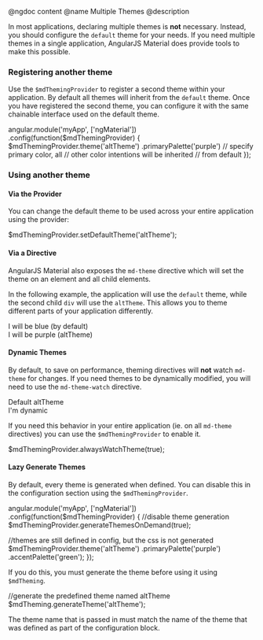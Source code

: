@ngdoc content
@name Multiple Themes
@description

In most applications, declaring multiple themes is **not** necessary. Instead,
you should configure the `default` theme for your needs. If you need multiple
themes in a single application, AngularJS Material does provide tools
to make this possible.

### Registering another theme

Use the `$mdThemingProvider` to register a second theme within your application.
By default all themes will inherit from the `default` theme. Once you have
registered the second theme, you can configure it with the same chainable
interface used on the default theme.

<hljs lang="js">
angular.module('myApp', ['ngMaterial'])
.config(function($mdThemingProvider) {
  $mdThemingProvider.theme('altTheme')
    .primaryPalette('purple') // specify primary color, all
                            // other color intentions will be inherited
                            // from default
});
</hljs>

### Using another theme

#### Via the Provider

You can change the default theme to be used across your entire application using
the provider:

<hljs lang="js">
$mdThemingProvider.setDefaultTheme('altTheme');
</hljs>

#### Via a Directive

AngularJS Material also exposes the `md-theme` directive which will set the theme
on an element and all child elements.

In the following example, the application will use the `default` theme, while
the second child `div` will use the `altTheme`. This allows you to theme
different parts of your application differently.

<hljs lang="html">
<div>
  <md-button class="md-primary">I will be blue (by default)</md-button>
  <div md-theme="altTheme">
    <md-button class="md-primary">I will be purple (altTheme)</md-button>
  </div>
</div>
</hljs>

#### Dynamic Themes

By default, to save on performance, theming directives will **not** watch
`md-theme` for changes. If you need themes to be dynamically modified, you will
need to use the `md-theme-watch` directive.

<hljs lang="html">
<div>
  <md-button ng-click="dynamicTheme = 'default'">Default</md-button>
  <md-button ng-click="dynamicTheme = 'altTheme'">altTheme</md-button>
  <div md-theme="{{ dynamicTheme }}" md-theme-watch>
    <md-button class="md-primary">I'm dynamic</md-button>
  </div>
</div>
</hljs>

If you need this behavior in your entire application (ie. on all `md-theme`
directives) you can use the `$mdThemingProvider` to enable it.

<hljs lang="js">
$mdThemingProvider.alwaysWatchTheme(true);
</hljs>

#### Lazy Generate Themes

By default, every theme is generated when defined. You can disable this in the
configuration section using the `$mdThemingProvider`.

<hljs lang="js">
angular.module('myApp', ['ngMaterial'])
.config(function($mdThemingProvider) {
  //disable theme generation
  $mdThemingProvider.generateThemesOnDemand(true);

  //themes are still defined in config, but the css is not generated
  $mdThemingProvider.theme('altTheme')
    .primaryPalette('purple')
    .accentPalette('green');
});
</hljs>

If you do this, you must generate the theme before using it using `$mdTheming`.

<hljs lang="js">
//generate the predefined theme named altTheme
$mdTheming.generateTheme('altTheme');
</hljs>

The theme name that is passed in must match the name of the theme that was
defined as part of the configuration block.
